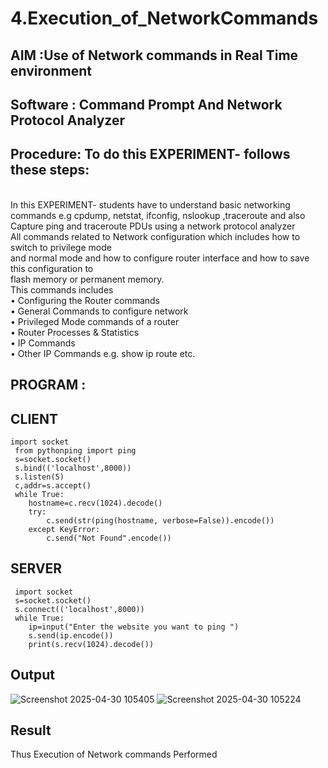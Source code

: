 # 4.Execution_of_NetworkCommands
## AIM :Use of Network commands in Real Time environment
## Software : Command Prompt And Network Protocol Analyzer
## Procedure: To do this EXPERIMENT- follows these steps:
<BR>
In this EXPERIMENT- students have to understand basic networking commands e.g cpdump, netstat, ifconfig, nslookup ,traceroute and also Capture ping and traceroute PDUs using a network protocol analyzer 
<BR>
All commands related to Network configuration which includes how to switch to privilege mode
<BR>
and normal mode and how to configure router interface and how to save this configuration to
<BR>
flash memory or permanent memory.
<BR>
This commands includes
<BR>
• Configuring the Router commands
<BR>
• General Commands to configure network
<BR>
• Privileged Mode commands of a router 
<BR>
• Router Processes & Statistics
<BR>
• IP Commands
<BR>
• Other IP Commands e.g. show ip route etc.
<BR>

## PROGRAM :
## CLIENT
~~~ 
import socket
 from pythonping import ping
 s=socket.socket()
 s.bind(('localhost',8000))
 s.listen(5)
 c,addr=s.accept()
 while True:
    hostname=c.recv(1024).decode() 
    try:
        c.send(str(ping(hostname, verbose=False)).encode())
    except KeyError:
        c.send("Not Found".encode())
~~~
## SERVER
~~~
 import socket
 s=socket.socket()
 s.connect(('localhost',8000))
 while True:
    ip=input("Enter the website you want to ping ")
    s.send(ip.encode())
    print(s.recv(1024).decode())
~~~

## Output
![Screenshot 2025-04-30 105405](https://github.com/user-attachments/assets/1c9f5a34-2890-4633-901a-c320fd98c161)
![Screenshot 2025-04-30 105224](https://github.com/user-attachments/assets/fcc26659-97ff-452d-9d33-456f28e18344)



## Result
Thus Execution of Network commands Performed 
